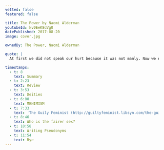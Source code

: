 ```yaml
---
vetted: false
featured: false

title: The Power by Naomi Alderman
youtubeId: kv0EeK8dVg0
datePublished: 2017-08-20
image: cover.jpg

ownedBy: The Power, Naomi Alderman

quote: |
  At first we did not speak our hurt because it was not manly. Now we do not speak it because we are afraid and ashamed and alone without hope, each of us alone.

timestamps:
  - t: 8
    text: Summary
  - t: 2:23
    text: Review
  - t: 3:53
    text: Deities
  - t: 6:00
    text: MENIMISM
  - t: 7:33
    text: 'The Guily Feminist (http://guiltyfeminist.libsyn.com/the-guilty-feminist-episode-3)'
  - t: 8:46
    text: Who is the fairer sex?
  - t: 10:58
    text: Writing Pseudonyms
  - t: 11:54
    text: Bye
---
```

